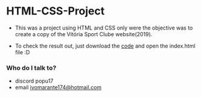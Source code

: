 # HTML-CSS-Project
* This was a project using HTML and CSS only were the objective was to create a copy of the Vitória Sport Clube website(2019). 

* To check the result out, just download the [code](https://github.com/SadPopu/HTML-CSS-Project) and open the index.html file :D

### Who do I talk to? ###

* discord popu17
* email ivomarante174@hotmail.com
